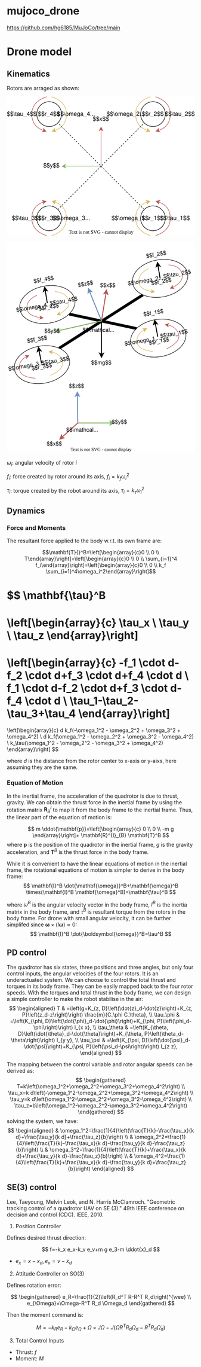 # mujoco_drone

https://github.com/hg6185/MuJoCo/tree/main

# Drone model

## Kinematics
Rotors are arraged as shown:

![alt text](drone_model.drawio.svg)

![alt text](drone_model_3d.drawio.svg)

$\omega_i$: angular velocity of rotor $i$

$f_i$: force created by rotor around its axis,  $f_i=k_f \omega_i^2$

$\tau_i$: torque created by the robot around its axis, $\tau_{i}=k_{\tau} \omega_i^2$




## Dynamics
### Force and Moments
The resultant force applied to the body w.r.t. its own frame are:

$$\mathbf{T}{}^B=\left[\begin{array}{c}0 \\ 0 \\ T\end{array}\right]=\left[\begin{array}{c}0 \\ 0 \\ \sum_{i=1}^4 f_i\end{array}\right]=\left[\begin{array}{c}0 \\ 0 \\ k_f \sum_{i=1}^4\omega_i^2\end{array}\right]$$



$$
\mathbf{\tau}^B
=
\left[\begin{array}{c}
\tau_x \\
\tau_y \\
\tau_z
\end{array}\right]
=
\left[\begin{array}{c}
-f_1 \cdot d-f_2 \cdot d+f_3 \cdot d+f_4 \cdot d \\
f_1 \cdot d-f_2 \cdot d+f_3 \cdot d-f_4 \cdot d \\
\tau_1-\tau_2-\tau_3+\tau_4
\end{array}\right] 
= 
\left[\begin{array}{c}
d k_f(-\omega_1^2 - \omega_2^2 + \omega_3^2 + \omega_4^2) \\
d k_f(\omega_1^2 - \omega_2^2 + \omega_3^2 - \omega_4^2) \\
k_\tau(\omega_1^2 - \omega_2^2 - \omega_3^2 + \omega_4^2)
\end{array}\right]
$$

where $d$ is the distance from the rotor center to x-axis or y-aixs, here assuming they are the same.

### Equation of Motion

In the inertial frame, the acceleration of the quadrotor is due to thrust, gravity. We can obtain the thrust force in the inertial frame by using the rotation matrix $\mathbf{R}^I_{B}$ to map it from the body frame to the inertial frame. Thus, the linear part of the equation of motion is:

$$
m \ddot{\mathbf{p}}=\left[\begin{array}{c}
0 \\
0 \\
-m g
\end{array}\right]+ \mathbf{R}^{I}_{B} \mathbf{T}^B
$$
where $\mathbf{p}$ is the position of the quadrotor in the inertial frame, $g$ is the gravity acceleration, and $\mathbf{T}^B$ is the thrust force in the body frame.

While it is convenient to have the linear equations of motion in the inertial frame, the rotational equations of motion is simpler to derive in the body frame: 
$$
\mathbf{I}^B \dot{\mathbf{\omega}}^B+\mathbf{\omega}^B \times(\mathbf{I}^B \mathbf{\omega}^B)=\mathbf{\tau}^B
$$

where $\omega^B$ is the angular velocity vector in the body frame, $I^B$ is the inertia matrix in the body frame, and $\tau^B$ is resultant torque from the rotors in the body frame. For drone with small angular velocity, it can be further simplifed since $\boldsymbol{\omega} \times(I \boldsymbol{\omega}) \approx 0$:
$$
\mathbf{I}^B \dot{\boldsymbol{\omega}}^B=\tau^B
$$

## PD control
The quadrotor has six states, three positions and three angles, but only four control inputs, the angular velocities of the four rotors. It is an underactuated system. 
We can choose to control the total thrust and torques in its body frame. They can be easily mapped back to the four rotor speeds. 
With the torques and total thrust in the body frame, we can design a simple controller to make the robot stabilise in the air: 
$$
\begin{aligned}
T & =\left(g+K_{z, D}\left(\dot{z}_d-\dot{z}\right)+K_{z, P}\left(z_d-z\right)\right) \frac{m}{C_\phi C_\theta}, \\
\tau_\phi & =\left(K_{\phi, D}\left(\dot{\phi}_d-\dot{\phi}\right)+K_{\phi, P}\left(\phi_d-\phi\right)\right) I_{x x}, \\
\tau_\theta & =\left(K_{\theta, D}\left(\dot{\theta}_d-\dot{\theta}\right)+K_{\theta, P}\left(\theta_d-\theta\right)\right) I_{y y}, \\
\tau_\psi & =\left(K_{\psi, D}\left(\dot{\psi}_d-\dot{\psi}\right)+K_{\psi, P}\left(\psi_d-\psi\right)\right) I_{z z},
\end{aligned}
$$

The mapping between the control variable and rotor angular speeds can be derived as:
$$
\begin{gathered}
T=k\left(\omega_1^2+\omega_2^2+\omega_3^2+\omega_4^2\right) \\
\tau_x=k d\left(-\omega_1^2-\omega_2^2+\omega_3^2+\omega_4^2\right) \\
\tau_y=k d\left(\omega_1^2-\omega_2^2+\omega_3^2-\omega_4^2\right) \\
\tau_z=b\left(\omega_1^2-\omega_2^2-\omega_3^2+\omega_4^2\right)
\end{gathered}
$$
solving the system, we have:
$$
\begin{aligned}
& \omega_1^2=\frac{1}{4}\left(\frac{T}{k}-\frac{\tau_x}{k d}+\frac{\tau_y}{k d}+\frac{\tau_z}{b}\right) \\
& \omega_2^2=\frac{1}{4}\left(\frac{T}{k}-\frac{\tau_x}{k d}-\frac{\tau_y}{k d}-\frac{\tau_z}{b}\right) \\
& \omega_3^2=\frac{1}{4}\left(\frac{T}{k}+\frac{\tau_x}{k d}+\frac{\tau_y}{k d}-\frac{\tau_z}{b}\right) \\
& \omega_4^2=\frac{1}{4}\left(\frac{T}{k}+\frac{\tau_x}{k d}-\frac{\tau_y}{k d}+\frac{\tau_z}{b}\right)
\end{aligned}
$$

## SE(3) control

Lee, Taeyoung, Melvin Leok, and N. Harris McClamroch. "Geometric tracking control of a quadrotor UAV on SE (3)." 49th IEEE conference on decision and control (CDC). IEEE, 2010.

1. Position Controller

Defines desired thrust direction:

$$
f=-k_x e_x-k_v e_v+m g e_3-m \ddot{x}_d
$$

- $e_x=x-x_d, e_v=v-\dot{x}_d$

2. Attitude Controller on SO(3)

Defines rotation error:

$$
\begin{gathered}
e_R=\frac{1}{2}\left(R_d^T R-R^T R_d\right)^{\vee} \\
e_{\Omega}=\Omega-R^T R_d \Omega_d
\end{gathered}
$$


Then the moment command is:

$$
M=-k_R e_R-k_{\Omega} e_{\Omega}+\Omega \times J \Omega-J\left(\hat{\Omega} R^T R_d \Omega_d-R^T R_d \dot{\Omega}_d\right)
$$

3. Total Control Inputs
- Thrust: $f$
- Moment: $M$